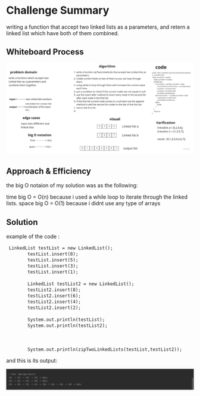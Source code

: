 # Challenge Summary
writing a function that accept two linked lists as a parameters, and retern a linked list which have both of them combined.

## Whiteboard Process
![zip](zip.jpg)

## Approach & Efficiency
the big O notaion of my solution was as the following:

time big O = O(n)   because i used a while loop to iterate through the linked lists.
space big O = O(1) because i didnt use any type of arrays
## Solution
example of the code :

```
 LinkedList testList = new LinkedList();
        testList.insert(8);
        testList.insert(5);
        testList.insert(3);
        testList.insert(1);

        LinkedList testList2 = new LinkedList();
        testList2.insert(8);
        testList2.insert(6);
        testList2.insert(4);
        testList2.insert(2);

        System.out.println(testList);
        System.out.println(testList2);



        System.out.println(zipTwoLinkedLists(testList,testList2));
```

and this is its output:

![zipoutput](zipOutput.jpg)

